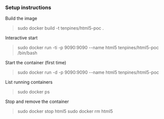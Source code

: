 ### Setup instructions

Build the image
> sudo docker build -t tenpines/html5-poc .

Interactive start
> sudo docker run -ti -p 9090:9090 --name html5 tenpines/html5-poc /bin/bash

Start the container (first time)
> sudo docker run -d -p 9090:9090 --name html5 tenpines/html5-poc

List running containers
> sudo docker ps

Stop and remove the container
> sudo docker stop html5
> sudo docker rm html5
